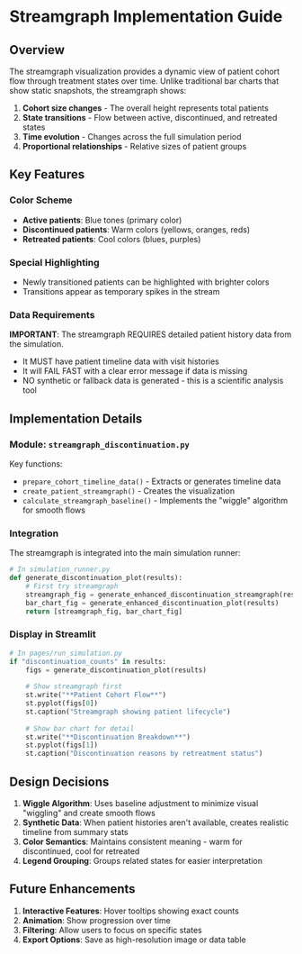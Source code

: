 # Streamgraph Implementation Guide

## Overview

The streamgraph visualization provides a dynamic view of patient cohort flow through treatment states over time. Unlike traditional bar charts that show static snapshots, the streamgraph shows:

1. **Cohort size changes** - The overall height represents total patients
2. **State transitions** - Flow between active, discontinued, and retreated states  
3. **Time evolution** - Changes across the full simulation period
4. **Proportional relationships** - Relative sizes of patient groups

## Key Features

### Color Scheme
- **Active patients**: Blue tones (primary color)
- **Discontinued patients**: Warm colors (yellows, oranges, reds)
- **Retreated patients**: Cool colors (blues, purples)

### Special Highlighting
- Newly transitioned patients can be highlighted with brighter colors
- Transitions appear as temporary spikes in the stream

### Data Requirements
**IMPORTANT**: The streamgraph REQUIRES detailed patient history data from the simulation.
- It MUST have patient timeline data with visit histories
- It will FAIL FAST with a clear error message if data is missing
- NO synthetic or fallback data is generated - this is a scientific analysis tool

## Implementation Details

### Module: `streamgraph_discontinuation.py`

Key functions:
- `prepare_cohort_timeline_data()` - Extracts or generates timeline data
- `create_patient_streamgraph()` - Creates the visualization
- `calculate_streamgraph_baseline()` - Implements the "wiggle" algorithm for smooth flows

### Integration

The streamgraph is integrated into the main simulation runner:

```python
# In simulation_runner.py
def generate_discontinuation_plot(results):
    # First try streamgraph
    streamgraph_fig = generate_enhanced_discontinuation_streamgraph(results)
    bar_chart_fig = generate_enhanced_discontinuation_plot(results)
    return [streamgraph_fig, bar_chart_fig]
```

### Display in Streamlit

```python
# In pages/run_simulation.py
if "discontinuation_counts" in results:
    figs = generate_discontinuation_plot(results)
    
    # Show streamgraph first
    st.write("**Patient Cohort Flow**")
    st.pyplot(figs[0])
    st.caption("Streamgraph showing patient lifecycle")
    
    # Show bar chart for detail
    st.write("**Discontinuation Breakdown**")
    st.pyplot(figs[1])
    st.caption("Discontinuation reasons by retreatment status")
```

## Design Decisions

1. **Wiggle Algorithm**: Uses baseline adjustment to minimize visual "wiggling" and create smooth flows
2. **Synthetic Data**: When patient histories aren't available, creates realistic timeline from summary stats
3. **Color Semantics**: Maintains consistent meaning - warm for discontinued, cool for retreated
4. **Legend Grouping**: Groups related states for easier interpretation

## Future Enhancements

1. **Interactive Features**: Hover tooltips showing exact counts
2. **Animation**: Show progression over time
3. **Filtering**: Allow users to focus on specific states
4. **Export Options**: Save as high-resolution image or data table